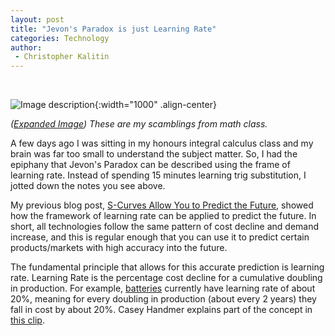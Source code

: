 ```yaml
---
layout: post
title: "Jevon's Paradox is just Learning Rate"
categories: Technology
author:
 - Christopher Kalitin
---
```

<head>
    <meta property="og:image" content="{{site.url}}/assets/images/jevons-learning-rate/notebook.jpg">
</head>

![Image description]({{site.url}}/assets/images/jevons-learning-rate/notebook.jpg){:width="1000" .align-center}

<i>(<a href="{{site.url}}/assets/images/jevons-learning-rate/notebook.jpg">Expanded Image</a>) These are my scamblings from math class.</i>

A few days ago I was sitting in my honours integral calculus class and my brain was far too small to understand the subject matter. So, I had the epiphany that Jevon's Paradox can be described using the frame of learning rate. Instead of spending 15 minutes learning trig substitution, I jotted down the notes you see above.

My previous blog post, <a href="https://ckalitin.github.io/technology/2024/11/19/s-curve-examples.html">S-Curves Allow You to Predict the Future</a>, showed how the framework of learning rate can be applied to predict the future. In short, all technologies follow the same pattern of cost decline and demand increase, and this is regular enough that you can use it to predict certain products/markets with high accuracy into the future. 

The fundamental principle that allows for this accurate prediction is learning rate. Learning Rate is the percentage cost decline for a cumulative doubling in production. For example, <a href="https://www.pv-magazine.com/2021/03/29/battery-costs-have-fallen-97-since-1991-claim-mit-researchers/">batteries</a> currently have learning rate of about 20%, meaning for every doubling in production (about every 2 years) they fall in cost by about 20%. Casey Handmer explains part of the concept in <a href="https://youtu.be/ekEdq6PhC0Q?si=Verot8watOdSoCzD&t=551">this clip</a>.

